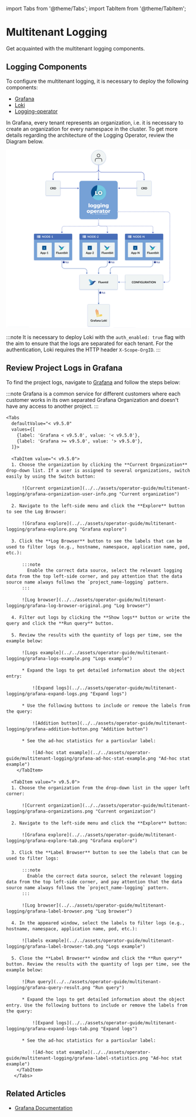import Tabs from '@theme/Tabs';
import TabItem from '@theme/TabItem';

# Multitenant Logging

Get acquainted with the multitenant logging components.

## Logging Components

To configure the multitenant logging, it is necessary to deploy the following components:

* [Grafana](https://grafana.com/)
* [Loki](https://grafana.com/oss/loki/)
* [Logging-operator](https://banzaicloud.com/docs/one-eye/logging-operator/)

In Grafana, every tenant represents an organization, i.e. it is necessary to create an organization for every namespace in the cluster. To get more details regarding the architecture of the Logging Operator, review the Diagram below.

  ![Logging operator scheme](../../assets/operator-guide/logging-operator-architecture.png "Logging operator scheme")

:::note
  It is necessary to deploy Loki with the `auth_enabled: true` flag with the aim to ensure that the logs are separated for each tenant. For the authentication, Loki requires the HTTP header `X-Scope-OrgID`.
:::

## Review Project Logs in Grafana

To find the project logs, navigate to [Grafana](https://grafana.shared.edp-epam.com) and follow the steps below:

  :::note
    Grafana is a common service for different customers where each customer works in its own separated Grafana Organization
    and doesn't have any access to another project.
  :::

    <Tabs
      defaultValue="< v9.5.0"
      values={[
        {label: 'Grafana < v9.5.0', value: '< v9.5.0'},
        {label: 'Grafana >= v9.5.0', value: '> v9.5.0'},
      ]}>

      <TabItem value="< v9.5.0">
      1. Choose the organization by clicking the **Current Organization** drop-down list. If a user is assigned to several organizations, switch easily by using the Switch button:

          ![Current organization](../../assets/operator-guide/multitenant-logging/grafana-organization-user-info.png "Current organization")

      2. Navigate to the left-side menu and click the **Explore** button to see the Log Browser:

          ![Grafana explore](../../assets/operator-guide/multitenant-logging/grafana-explore.png "Grafana explore")

      3. Click the **Log Browser** button to see the labels that can be used to filter logs (e.g., hostname, namespace, application name, pod, etc.):

          :::note
            Enable the correct data source, select the relevant logging data from the top left-side corner, and pay attention that the data source name always follows the `project_name-logging` pattern.
          :::

          ![Log browser](../../assets/operator-guide/multitenant-logging/grafana-log-browser-original.png "Log browser")

      4. Filter out logs by clicking the **Show logs** button or write the query and click the **Run query** button.

      5. Review the results with the quantity of logs per time, see the example below:

          ![Logs example](../../assets/operator-guide/multitenant-logging/grafana-logs-example.png "Logs example")

          * Expand the logs to get detailed information about the object entry:

              ![Expand logs](../../assets/operator-guide/multitenant-logging/grafana-expand-logs.png "Expand logs")

          * Use the following buttons to include or remove the labels from the query:

              ![Addition button](../../assets/operator-guide/multitenant-logging/grafana-addition-button.png "Addition button")

          * See the ad-hoc statistics for a particular label:

              ![Ad-hoc stat example](../../assets/operator-guide/multitenant-logging/grafana-ad-hoc-stat-example.png "Ad-hoc stat example")
        </TabItem>

      <TabItem value="> v9.5.0">
      1. Choose the organization from the drop-down list in the upper left corner:

          ![Current organization](../../assets/operator-guide/multitenant-logging/grafana-organizations.png "Current organization")

      2. Navigate to the left-side menu and click the **Explore** button:

          ![Grafana explore](../../assets/operator-guide/multitenant-logging/grafana-explore-tab.png "Grafana explore")

      3. Click the **Label Browser** button to see the labels that can be used to filter logs:

          :::note
            Enable the correct data source, select the relevant logging data from the top left-side corner, and pay attention that the data source name always follows the `project_name-logging` pattern.
          :::

          ![Log browser](../../assets/operator-guide/multitenant-logging/grafana-label-browser.png "Log browser")

      4. In the appeared window, select the labels to filter logs (e.g., hostname, namespace, application name, pod, etc.):

          ![labels example](../../assets/operator-guide/multitenant-logging/grafana-label-browser-tab.png "Logs example")

      5. Close the **Label Browser** window and click the **Run query** button. Review the results with the quantity of logs per time, see the example below:

          ![Run query](../../assets/operator-guide/multitenant-logging/grafana-query-result.png "Run query")

          * Expand the logs to get detailed information about the object entry. Use the following buttons to include or remove the labels from the query:

              ![Expand logs](../../assets/operator-guide/multitenant-logging/grafana-expand-logs-tab.png "Expand logs")

          * See the ad-hoc statistics for a particular label:

              ![Ad-hoc stat example](../../assets/operator-guide/multitenant-logging/grafana-label-statistics.png "Ad-hoc stat example")
        </TabItem>
       </Tabs>

## Related Articles

* [Grafana Documentation](https://grafana.com/docs/grafana/latest/)
